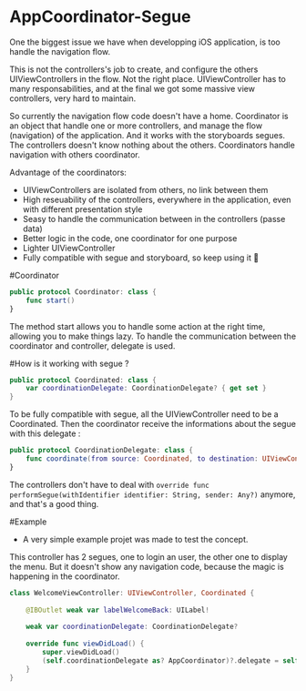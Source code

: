 # AppCoordinator-Segue

One the biggest issue we have when developping iOS application, is too handle the navigation flow.

This is not the controllers's job to create, and configure the others UIViewControllers in the flow. Not the right place. UIViewController has to many responsabilities, and at the final we got some massive view controllers, very hard to maintain.

So currently the navigation flow code doesn't have a home.
Coordinator is an object that handle one or more controllers, and manage the flow (navigation) of the application. And it works with the storyboards segues. The controllers doesn't know nothing about the others. Coordinators handle navigation with others coordinator.

Advantage of the coordinators:
 - UIViewControllers are isolated from others, no link between them
 - High reseuability of the controllers, everywhere in the application, even with different presentation style
 - Seasy to handle the communication between in the controllers (passe data)
 - Better logic in the code, one coordinator for one purpose
 - Lighter UIViewController
 - Fully compatible with segue and storyboard, so keep using it 🎉
 
#Coordinator

```Swift
public protocol Coordinator: class {
    func start()
}
```
The method start allows you to handle some action at the right time, allowing you to make things lazy.
To handle the communication between the coordinator and controller, delegate is used.

#How is it working with segue ?

```Swift
public protocol Coordinated: class {
    var coordinationDelegate: CoordinationDelegate? { get set }
}
```
To be fully compatible with segue, all the UIViewController need to be a Coordinated. Then the coordinator receive the informations about the segue with this delegate : 

```swift
public protocol CoordinationDelegate: class {
    func coordinate(from source: Coordinated, to destination: UIViewController, identifier id: String?)
}
```

The controllers don't have to deal with `override func performSegue(withIdentifier identifier: String, sender: Any?)` anymore, and that's a good thing.

#Example

 - A very simple example projet was made to test the concept.

This controller has 2 segues, one to login an user, the other one to display the menu.
But it doesn't show any navigation code, because the magic is happening in the coordinator.
```swift
class WelcomeViewController: UIViewController, Coordinated {
    
    @IBOutlet weak var labelWelcomeBack: UILabel!
    
    weak var coordinationDelegate: CoordinationDelegate?
    
    override func viewDidLoad() {
        super.viewDidLoad()
        (self.coordinationDelegate as? AppCoordinator)?.delegate = self
    }
}
```
